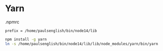 # Yarn

.npmrc
```
prefix = /home/paulsenglish/bin/node14/lib
```
```sh
npm install -g yarn
ln -s /home/paulsenglish/bin/node14/lib/lib/node_modules/yarn/bin/yarn /home/paulsenglish/bin/yarn
```
